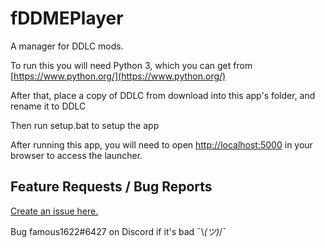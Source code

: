 # fDDMEPlayer

A manager for DDLC mods.

To run this you will need Python 3, which you can get from [https://www.python.org/](https://www.python.org/)

After that, place a copy of DDLC from download into this app's folder, and rename it to DDLC

Then run setup.bat to setup the app

After running this app, you will need to open [http://localhost:5000](http://localhost:5000) in your browser to access the launcher.

Feature Requests / Bug Reports
------------------------------
[Create an issue here.](https://github.com/famous1622/fDDMEPlayer/issues)

Bug famous1622#6427 on Discord if it's bad ¯\\_(ツ)_/¯
